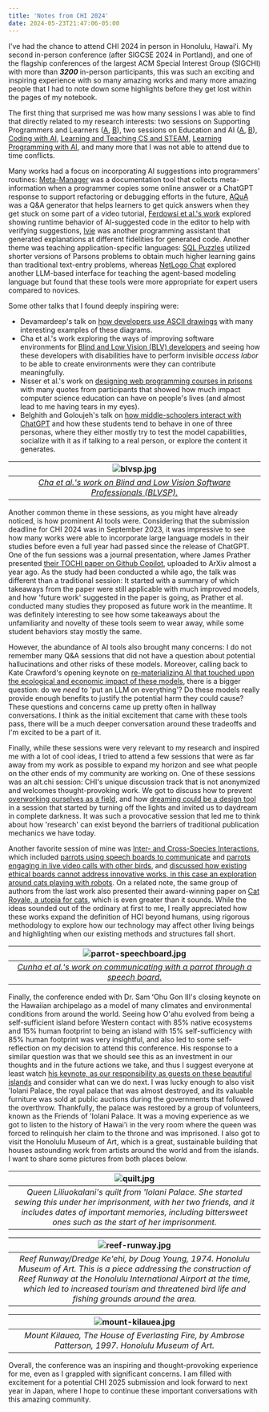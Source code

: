 ```yaml
---
title: 'Notes from CHI 2024'
date: 2024-05-23T21:47:06-05:00
---
```





I've had the chance to attend CHI 2024 in person in Honolulu, Hawaiʻi.
My second in-person conference (after SIGCSE 2024 in Portland), and one of the flagship conferences
of the largest ACM Special Interest Group (SIGCHI) with more than ***3200*** in-person participants, this was such an exciting and inspiring experience with so many amazing works and many more amazing people that I had to note down some highlights before they get lost within the pages of my notebook.




The first thing that surprised me was how many sessions I was able to find that directly related to my research interests: two sessions on Supporting Programmers and Learners ([A](https://programs.sigchi.org/chi/2024/program/session/156204), [B](https://programs.sigchi.org/chi/2024/program/session/156205)), two sessions on Education and AI ([A](https://programs.sigchi.org/chi/2024/program/session/156110), [B](https://programs.sigchi.org/chi/2024/program/session/156088)), [Coding with AI](https://programs.sigchi.org/chi/2024/program/session/156101), [Learning and Teaching CS and STEAM](https://programs.sigchi.org/chi/2024/program/session/156186), [Learning Programming with AI](https://programs.sigchi.org/chi/2024/program/session/156041), and many more that I was not able to attend due to time conflicts.




Many works had a focus on incorporating AI suggestions into programmers' routines: [Meta-Manager](https://dl.acm.org/doi/10.1145/3613904.3642676) was a documentation tool that collects meta-information when a programmer copies some online answer or a ChatGPT response to support refactoring or debugging efforts in the future, [AQuA](https://dl.acm.org/doi/10.1145/3613904.3642752) was a Q&A generator that helps learners to get quick answers when they get stuck on some part of a video tutorial, [Ferdowsi et al.'s work](https://dl.acm.org/doi/10.1145/3613904.3642495) explored showing runtime behavior of AI-suggested code in the editor to help with verifying suggestions, [Ivie](https://dl.acm.org/doi/10.1145/3613904.3642239) was another programming assistant that generated explanations at different fidelities for generated code. Another theme was teaching application-specific languages: [SQL Puzzles](https://dl.acm.org/doi/10.1145/3613904.3641910) utilized shorter versions of Parsons problems to obtain much higher learning gains than traditional text-entry problems, whereas [NetLogo Chat](https://dl.acm.org/doi/10.1145/3613904.3642377) explored another LLM-based interface for teaching the agent-based modeling language but found that these tools were more appropriate for expert users compared to novices.




Some other talks that I found deeply inspiring were:
- Devamardeep's talk on [how developers use ASCII drawings](https://dl.acm.org/doi/10.1145/3613904.3642683) with many interesting examples of these diagrams.
- Cha et al.'s work exploring the ways of improving software environments for [Blind and Low Vision (BLV) developers](https://dl.acm.org/doi/10.1145/3613904.3642130) and seeing how these developers with disabilities have to perform invisible *access labor* to be able to create environments were they can contribute meaningfully.
- Nisser et al.'s work on [designing web programming courses in prisons](https://dl.acm.org/doi/10.1145/3613904.3642717) with many quotes from participants that showed how much impact computer science education can have on people's lives (and almost lead to me having tears in my eyes).
- Belghith and Goloujeh's talk on [how middle-schoolers interact with ChatGPT](https://dl.acm.org/doi/10.1145/3613904.3642332) and how these students tend to behave in one of three personas, where they either mostly try to test the model capabilities, socialize with it as if talking to a real person, or explore the content it generates.




| ![blvsp.jpg](/images/chi2024/blvsp.jpg) |
|:--:|
| *[Cha et al.'s work on Blind and Low Vision Software Professionals (BLVSP).](https://dl.acm.org/doi/10.1145/3613904.3642130)* |




Another common theme in these sessions, as you might have already noticed, is how prominent AI tools were. Considering that the submission deadline for CHI 2024 was in September 2023, it was impressive to see how many works were able to incorporate large language models in their studies before even a full year had passed since the release of ChatGPT. One of the fun sessions was a journal presentation, where James Prather presented [their TOCHI paper on Github Copilot](https://dl.acm.org/doi/10.1145/3617367), uploaded to ArXiv almost a year ago. As the study had been conducted a while ago, the talk was different than a traditional session: It started with a summary of which takeaways from the paper were still applicable with much improved models, and how 'future work' suggested in the paper is going, as Prather et al. conducted many studies they proposed as future work in the meantime. It was definitely interesting to see how some takeaways about the unfamiliarity and novelty of these tools seem to wear away, while some student behaviors stay mostly the same.




However, the abundance of AI tools also brought many concerns: I do not remember many Q&A sessions that did not have a question about potential hallucinations and other risks of these models. Moreover, calling back to Kate Crawford's opening keynote on [re-materializing AI that touched upon the ecological and economic impact of these models](https://programs.sigchi.org/chi/2024/program/session/155719), there is a bigger question: do we _need_ to 'put an LLM on everything'? Do these models really provide enough benefits to justify the potential harm they could cause? These questions and concerns came up pretty often in hallway conversations. I think as the initial excitement that came with these tools pass, there will be a much deeper conversation around these tradeoffs and I'm excited to be a part of it.




Finally, while these sessions were very relevant to my research and inspired me with a lot of cool ideas, I tried to attend a few sessions that were as far away from my work as possible to expand my horizon and see what people on the other ends of my community are working on. One of these sessions was an alt.chi session: CHI's unique discussion track that is not anonymized and welcomes thought-provoking work. We got to discuss how to prevent [overworking ourselves as a field](https://dl.acm.org/doi/10.1145/3613905.3644052), and how [dreaming could be a design tool](https://dl.acm.org/doi/10.1145/3613905.3644054) in a session that started by turning off the lights and invited us to daydream in complete darkness. It was such a provocative session that led me to think about how 'research' can exist beyond the barriers of traditional publication mechanics we have today.






Another favorite session of mine was [Inter- and Cross-Species Interactions](https://programs.sigchi.org/chi/2024/my-schedule/session/156124), which included [parrots using speech boards to communicate](https://dl.acm.org/doi/10.1145/3613904.3643654) and [parrots engaging in live video calls with other birds](https://dl.acm.org/doi/10.1145/3613904.3641938), and [discussed how existing ethical boards cannot address innovative works, in this case an exploration around cats playing with robots](https://dl.acm.org/doi/10.1145/3613904.3641994). On a related note, the same group of authors from the last work also presented their award-winning paper on [Cat Royale, a utopia for cats](https://dl.acm.org/doi/10.1145/3613904.3642115), which is even greater than it sounds. While the ideas sounded out of the ordinary at first to me, I really appreciated how these works expand the definition of HCI beyond humans, using rigorous methodology to explore how our technology may affect other living beings and highlighting when our existing methods and structures fall short.


| ![parrot-speechboard.jpg](/images/chi2024/parrot-speechboard.jpg) |
|:--:|
| *[Cunha et al.'s work on communicating with a parrot through a speech board.](https://dl.acm.org/doi/pdf/10.1145/3613904.3643654)* |




Finally, the conference ended with Dr. Sam ʻOhu Gon III's closing keynote on the Hawaiian archipelago as a model of many climates and environmental conditions from around the world. Seeing how O'ahu evolved from being a self-sufficient island before Western contact with 85% native ecosystems and 15% human footprint to being an island with 15% self-sufficiency with 85% human footprint was very insightful, and also led to some self-reflection on my decision to attend this conference. His response to a similar question was that we should see this as an investment in our thoughts and in the future actions we take, and thus I suggest everyone at least watch [his keynote, as our responsibility as guests on these beautiful islands](https://www.youtube.com/live/C4TzKyL5Hak?si=SyjlIbZ4QLlYdauy) and consider what can we do next. I was lucky enough to also visit 'Iolani Palace, the royal palace that was almost destroyed, and its valuable furniture was sold at public auctions during the governments that followed the overthrow. Thankfully, the palace was restored by a group of volunteers, known as the Friends of 'Iolani Palace. It was a moving experience as we got to listen to the history of Hawai'i in the very room where the queen was forced to relinquish her claim to the throne and was imprisoned. I also got to visit the Honolulu Museum of Art, which is a great, sustainable building that houses astounding work from artists around the world and from the islands. I want to share some pictures from both places below.


| ![quilt.jpg](/images/chi2024/quilt.jpg) |
|:--:|
| *Queen Liliuokalani's quilt from 'Iolani Palace. She started sewing this under her imprisonment, with her two friends, and it includes dates of important memories, including bittersweet ones such as the start of her imprisonment.* |


| ![reef-runway.jpg](/images/chi2024/reef-runway.jpg) |
|:--:|
| *Reef Runway/Dredge Ke'ehi, by Doug Young, 1974. Honolulu Museum of Art. This is a piece addressing the construction of Reef Runway at the Honolulu International Airport at the time, which led to increased tourism and threatened bird life and fishing grounds around the area.* |


| ![mount-kilauea.jpg](/images/chi2024/mount-kilauea.jpg) |
|:--:|
| *Mount Kilauea, The House of Everlasting Fire, by Ambrose Patterson, 1997. Honolulu Museum of Art.* |


Overall, the conference was an inspiring and thought-provoking experience for me, even as I grappled with significant concerns. I am filled with excitement for a potential CHI 2025 submission and look forward to next year in Japan, where I hope to continue these important conversations with this amazing community.